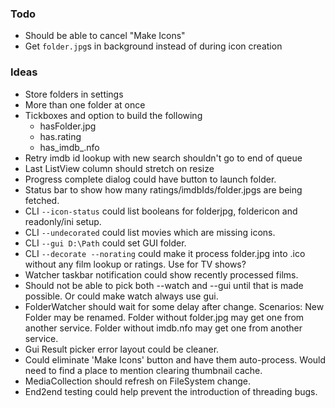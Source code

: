 ### Todo

* Should be able to cancel "Make Icons"
* Get `folder.jpg`s in background instead of during icon creation

### Ideas

* Store folders in settings
* More than one folder at once
* Tickboxes and option to build the following
  * hasFolder.jpg
  * has.rating
  * has_imdb_.nfo
* Retry imdb id lookup with new search shouldn't go to end of queue
* Last ListView column should stretch on resize
* Progress complete dialog could have button to launch folder.
* Status bar to show how many ratings/imdbIds/folder.jpgs are being fetched.
* CLI `--icon-status` could list booleans for folderjpg, foldericon and readonly/ini setup.
* CLI `--undecorated` could list movies which are missing icons.
* CLI `--gui D:\Path` could set GUI folder.
* CLI `--decorate --norating` could make it process folder.jpg into .ico without any film lookup or ratings. Use for TV shows?
* Watcher taskbar notification could show recently processed films.
* Should not be able to pick both --watch and --gui until that is made possible. Or could make watch always use gui.
* FolderWatcher should wait for some delay after change. Scenarios: New Folder may be renamed. Folder without folder.jpg may get one from another service. Folder without imdb.nfo may get one from another service.
* Gui Result picker error layout could be cleaner.
* Could eliminate 'Make Icons' button and have them auto-process. Would need to find a place to mention clearing thumbnail cache.
* MediaCollection should refresh on FileSystem change.
* End2end testing could help prevent the introduction of threading bugs.

